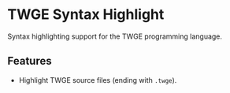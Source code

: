 # TWGE Syntax Highlight

Syntax highlighting support for the TWGE programming language.

## Features

- Highlight TWGE source files (ending with `.twge`).